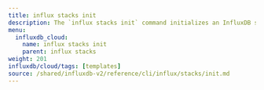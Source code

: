 ```yaml
---
title: influx stacks init
description: The `influx stacks init` command initializes an InfluxDB stack.
menu:
  influxdb_cloud:
    name: influx stacks init
    parent: influx stacks
weight: 201
influxdb/cloud/tags: [templates]
source: /shared/influxdb-v2/reference/cli/influx/stacks/init.md
---
```


<!-- The content of this file is at 
// SOURCE content/shared/influxdb-v2/reference/cli/influx/stacks/init.md-->
